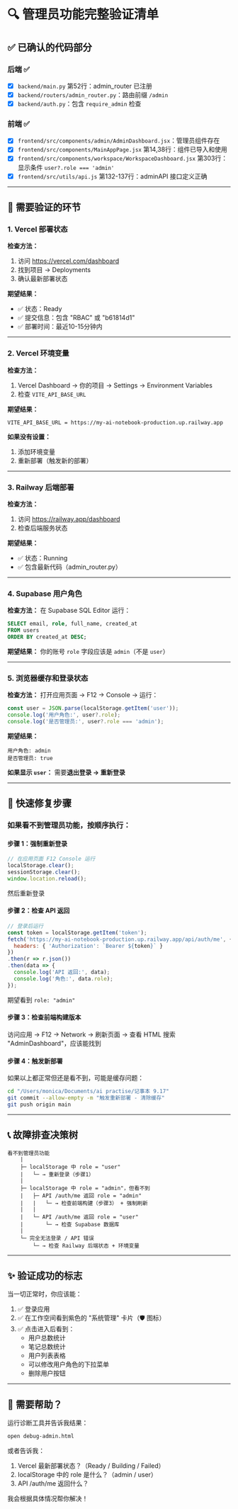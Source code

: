 # 🔍 管理员功能完整验证清单

## ✅ 已确认的代码部分

### 后端 ✅
- [x] `backend/main.py` 第52行：admin_router 已注册
- [x] `backend/routers/admin_router.py`：路由前缀 `/admin`
- [x] `backend/auth.py`：包含 `require_admin` 检查

### 前端 ✅
- [x] `frontend/src/components/admin/AdminDashboard.jsx`：管理员组件存在
- [x] `frontend/src/components/MainAppPage.jsx` 第14,38行：组件已导入和使用
- [x] `frontend/src/components/workspace/WorkspaceDashboard.jsx` 第303行：显示条件 `user?.role === 'admin'`
- [x] `frontend/src/utils/api.js` 第132-137行：adminAPI 接口定义正确

---

## 🎯 需要验证的环节

### 1. Vercel 部署状态

**检查方法：**
1. 访问 https://vercel.com/dashboard
2. 找到项目 → Deployments
3. 确认最新部署状态

**期望结果：**
- ✅ 状态：Ready
- ✅ 提交信息：包含 "RBAC" 或 "b61814d1"
- ✅ 部署时间：最近10-15分钟内

---

### 2. Vercel 环境变量

**检查方法：**
1. Vercel Dashboard → 你的项目 → Settings → Environment Variables
2. 检查 `VITE_API_BASE_URL`

**期望结果：**
```
VITE_API_BASE_URL = https://my-ai-notebook-production.up.railway.app
```

**如果没有设置：**
1. 添加环境变量
2. 重新部署（触发新的部署）

---

### 3. Railway 后端部署

**检查方法：**
1. 访问 https://railway.app/dashboard
2. 检查后端服务状态

**期望结果：**
- ✅ 状态：Running
- ✅ 包含最新代码（admin_router.py）

---

### 4. Supabase 用户角色

**检查方法：**
在 Supabase SQL Editor 运行：
```sql
SELECT email, role, full_name, created_at 
FROM users 
ORDER BY created_at DESC;
```

**期望结果：**
你的账号 `role` 字段应该是 `admin`（不是 `user`）

---

### 5. 浏览器缓存和登录状态

**检查方法：**
打开应用页面 → F12 → Console → 运行：
```javascript
const user = JSON.parse(localStorage.getItem('user'));
console.log('用户角色:', user?.role);
console.log('是否管理员:', user?.role === 'admin');
```

**期望结果：**
```
用户角色: admin
是否管理员: true
```

**如果显示 `user`：**
需要**退出登录 → 重新登录**

---

## 🚀 快速修复步骤

### 如果看不到管理员功能，按顺序执行：

#### 步骤 1：强制重新登录
```javascript
// 在应用页面 F12 Console 运行
localStorage.clear();
sessionStorage.clear();
window.location.reload();
```
然后重新登录

#### 步骤 2：检查 API 返回
```javascript
// 登录后运行
const token = localStorage.getItem('token');
fetch('https://my-ai-notebook-production.up.railway.app/api/auth/me', {
  headers: { 'Authorization': `Bearer ${token}` }
})
.then(r => r.json())
.then(data => {
  console.log('API 返回:', data);
  console.log('角色:', data.role);
});
```

期望看到 `role: "admin"`

#### 步骤 3：检查前端构建版本
访问应用 → F12 → Network → 刷新页面 → 查看 HTML
搜索 "AdminDashboard"，应该能找到

#### 步骤 4：触发新部署
如果以上都正常但还是看不到，可能是缓存问题：

```bash
cd "/Users/monica/Documents/ai practise/记事本 9.17"
git commit --allow-empty -m "触发重新部署 - 清除缓存"
git push origin main
```

---

## 📞 故障排查决策树

```
看不到管理员功能
    |
    ├─ localStorage 中 role = "user"
    |   └─ → 重新登录（步骤1）
    |
    ├─ localStorage 中 role = "admin"，但看不到
    |   ├─ API /auth/me 返回 role = "admin"
    |   |   └─ → 检查前端构建（步骤3） + 强制刷新
    |   |
    |   └─ API /auth/me 返回 role = "user"
    |       └─ → 检查 Supabase 数据库
    |
    └─ 完全无法登录 / API 错误
        └─ → 检查 Railway 后端状态 + 环境变量
```

---

## ✨ 验证成功的标志

当一切正常时，你应该能：

1. ✅ 登录应用
2. ✅ 在工作空间看到紫色的 "系统管理" 卡片（🛡️ 图标）
3. ✅ 点击进入后看到：
   - 用户总数统计
   - 笔记总数统计
   - 用户列表表格
   - 可以修改用户角色的下拉菜单
   - 删除用户按钮

---

## 🔧 需要帮助？

运行诊断工具并告诉我结果：
```bash
open debug-admin.html
```

或者告诉我：
1. Vercel 最新部署状态？（Ready / Building / Failed）
2. localStorage 中的 role 是什么？（admin / user）
3. API /auth/me 返回什么？

我会根据具体情况帮你解决！

